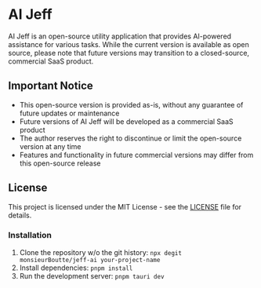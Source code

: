 # AI Jeff

AI Jeff is an open-source utility application that provides AI-powered assistance for various tasks. While the current version is available as open source, please note that future versions may transition to a closed-source, commercial SaaS product.

## Important Notice

- This open-source version is provided as-is, without any guarantee of future updates or maintenance
- Future versions of AI Jeff will be developed as a commercial SaaS product
- The author reserves the right to discontinue or limit the open-source version at any time
- Features and functionality in future commercial versions may differ from this open-source release

## License

This project is licensed under the MIT License - see the [LICENSE](LICENSE) file for details.

### Installation

1. Clone the repository w/o the git history: `npx degit monsieurBoutte/jeff-ai your-project-name`
2. Install dependencies: `pnpm install`
3. Run the development server: `pnpm tauri dev`
